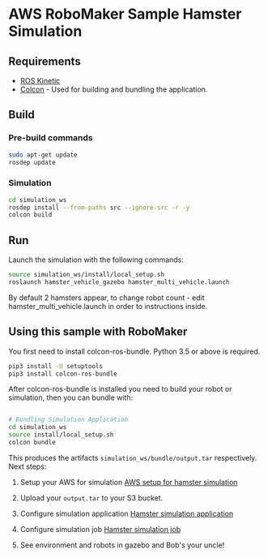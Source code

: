 # AWS RoboMaker Sample Hamster Simulation

## Requirements

- [ROS Kinetic](http://wiki.ros.org/kinetic/Installation/Ubuntu) 
- [Colcon](https://colcon.readthedocs.io/en/released/user/installation.html) - Used for building and bundling the application.

## Build

### Pre-build commands

```bash
sudo apt-get update
rosdep update
```

### Simulation

```bash
cd simulation_ws
rosdep install --from-paths src --ignore-src -r -y
colcon build
```

## Run

Launch the simulation with the following commands:

```bash
source simulation_ws/install/local_setup.sh
roslaunch hamster_vehicle_gazebo hamster_multi_vehicle.launch
```
By default 2 hamsters appear, to change robot count - edit hamster_multi_vehicle.launch in order to instructions inside.

## Using this sample with RoboMaker

You first need to install colcon-ros-bundle. Python 3.5 or above is required.

```bash
pip3 install -U setuptools
pip3 install colcon-ros-bundle
```

After colcon-ros-bundle is installed you need to build your robot or simulation, then you can bundle with:

```bash

# Bundling Simulation Application
cd simulation_ws
source install/local_setup.sh
colcon bundle
```

This produces the artifacts `simulation_ws/bundle/output.tar` respectively.
Next steps: 
1. Setup your AWS for simulation
[AWS setup for hamster simulation](https://github.com/cogniteam/hamster_simulation/wiki/AWS-setup-for-hamster-simulation)

2. Upload your `output.tar` to your S3 bucket.

3. Configure simulation application
[Hamster simulation application](https://github.com/cogniteam/hamster_simulation/wiki/Hamster-simulation-application)

4. Configure simulation job
[Hamster simulation job](https://github.com/cogniteam/hamster_simulation/wiki/Hamster-simulation-job)

5. See environment and robots in gazebo and Bob's your uncle! 
